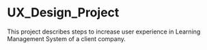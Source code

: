 # UX_Design_Project
This project describes steps to increase user experience in Learning Management System of a client company.

